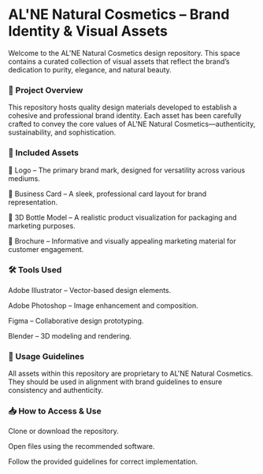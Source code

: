 # AL'NE Natural Cosmetics – Brand Identity & Visual Assets

Welcome to the AL'NE Natural Cosmetics design repository. This space contains a curated collection of visual assets that reflect the brand’s dedication to purity, elegance, and natural beauty.

### 📌 Project Overview

This repository hosts quality design materials developed to establish a cohesive and professional brand identity. Each asset has been carefully crafted to convey the core values of AL'NE Natural Cosmetics—authenticity, sustainability, and sophistication.

### 🎨 Included Assets

🌿 Logo – The primary brand mark, designed for versatility across various mediums.

📇 Business Card – A sleek, professional card layout for brand representation.

🌟 3D Bottle Model – A realistic product visualization for packaging and marketing purposes.

📜 Brochure – Informative and visually appealing marketing material for customer engagement.

### 🛠️ Tools Used

Adobe Illustrator – Vector-based design elements.

Adobe Photoshop – Image enhancement and composition.

Figma – Collaborative design prototyping.

Blender – 3D modeling and rendering.

### 🔗 Usage Guidelines

All assets within this repository are proprietary to AL'NE Natural Cosmetics. They should be used in alignment with brand guidelines to ensure consistency and authenticity.

### 📥 How to Access & Use

Clone or download the repository.

Open files using the recommended software.

Follow the provided guidelines for correct implementation.

